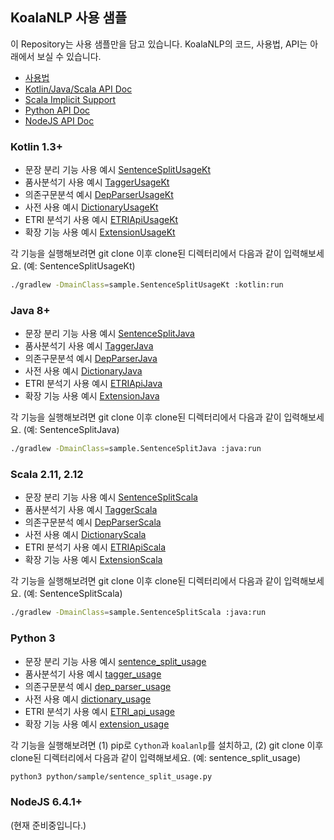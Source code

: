 ## KoalaNLP 사용 샘플

이 Repository는 사용 샘플만을 담고 있습니다.
KoalaNLP의 코드, 사용법, API는 아래에서 보실 수 있습니다.

* [사용법](https://koalanlp.github.io/koalanlp/usage/)
* [Kotlin/Java/Scala API Doc](https://koalanlp.github.io/koalanlp/api/koalanlp/index.html)
* [Scala Implicit Support](https://koalanlp.github.io/scala-support/)
* [Python API Doc](https://koalanlp.github.io/python-support/)
* [NodeJS API Doc](https://koalanlp.github.io/nodejs-support/)

### Kotlin 1.3+

* 문장 분리 기능 사용 예시 [SentenceSplitUsageKt](https://github.com/koalanlp/sample/blob/master/kotlin/src/main/kotlin/sample/SentenceSplitUsage.kt)
* 품사분석기 사용 예시 [TaggerUsageKt](https://github.com/koalanlp/sample/blob/master/kotlin/src/main/kotlin/sample/TaggerUsage.kt)
* 의존구문분석 예시 [DepParserUsageKt](https://github.com/koalanlp/sample/blob/master/kotlin/src/main/kotlin/sample/DepParserUsage.kt)
* 사전 사용 예시 [DictionaryUsageKt](https://github.com/koalanlp/sample/blob/master/kotlin/src/main/kotlin/sample/DictionaryUsage.kt)
* ETRI 분석기 사용 예시 [ETRIApiUsageKt](https://github.com/koalanlp/sample/blob/master/kotlin/src/main/kotlin/sample/ETRIApiUsage.kt)
* 확장 기능 사용 예시 [ExtensionUsageKt](https://github.com/koalanlp/sample/blob/master/kotlin/src/main/kotlin/sample/ExtensionUsage.kt)

각 기능을 실행해보려면 git clone 이후 clone된 디렉터리에서 다음과 같이 입력해보세요. (예: SentenceSplitUsageKt)

```bash
./gradlew -DmainClass=sample.SentenceSplitUsageKt :kotlin:run
```

### Java 8+

* 문장 분리 기능 사용 예시 [SentenceSplitJava](https://github.com/koalanlp/sample/blob/master/java/src/main/java/sample/SentenceSplitJava.java)
* 품사분석기 사용 예시 [TaggerJava](https://github.com/koalanlp/sample/blob/master/java/src/main/java/sample/TaggerJava.java)
* 의존구문분석 예시 [DepParserJava](https://github.com/koalanlp/sample/blob/master/java/src/main/java/sample/DepParserJava.java)
* 사전 사용 예시 [DictionaryJava](https://github.com/koalanlp/sample/blob/master/java/src/main/java/sample/DictionaryJava.java)
* ETRI 분석기 사용 예시 [ETRIApiJava](https://github.com/koalanlp/sample/blob/master/java/src/main/java/sample/ETRIApiJava.java)
* 확장 기능 사용 예시 [ExtensionJava](https://github.com/koalanlp/sample/blob/master/java/src/main/java/sample/ExtensionJava.java)

각 기능을 실행해보려면 git clone 이후 clone된 디렉터리에서 다음과 같이 입력해보세요. (예: SentenceSplitJava)

```bash
./gradlew -DmainClass=sample.SentenceSplitJava :java:run
```

### Scala 2.11, 2.12

* 문장 분리 기능 사용 예시 [SentenceSplitScala](https://github.com/koalanlp/sample/blob/master/scala/src/main/scala/sample/SentenceSplitScala.scala)
* 품사분석기 사용 예시 [TaggerScala](https://github.com/koalanlp/sample/blob/master/scala/src/main/scala/sample/TaggerScala.scala)
* 의존구문분석 예시 [DepParserScala](https://github.com/koalanlp/sample/blob/master/scala/src/main/scala/sample/DepParserScala.scala)
* 사전 사용 예시 [DictionaryScala](https://github.com/koalanlp/sample/blob/master/scala/src/main/scala/sample/DictionaryScala.scala)
* ETRI 분석기 사용 예시 [ETRIApiScala](https://github.com/koalanlp/sample/blob/master/scala/src/main/scala/sample/ETRIApiScala.scala)
* 확장 기능 사용 예시 [ExtensionScala](https://github.com/koalanlp/sample/blob/master/scala/src/main/scala/sample/ExtensionScala.scala)

각 기능을 실행해보려면 git clone 이후 clone된 디렉터리에서 다음과 같이 입력해보세요. (예: SentenceSplitScala)

```bash
./gradlew -DmainClass=sample.SentenceSplitScala :java:run
```

### Python 3

* 문장 분리 기능 사용 예시 [sentence_split_usage](https://github.com/koalanlp/sample/blob/master/python/src/main/python/sample/sentence_split_usage.scala)
* 품사분석기 사용 예시 [tagger_usage](https://github.com/koalanlp/sample/blob/master/python/src/main/python/sample/tagger_usage.scala)
* 의존구문분석 예시 [dep_parser_usage](https://github.com/koalanlp/sample/blob/master/python/src/main/python/sample/dep_parser_usage.scala)
* 사전 사용 예시 [dictionary_usage](https://github.com/koalanlp/sample/blob/master/python/src/main/python/sample/dictionary_usage.scala)
* ETRI 분석기 사용 예시 [ETRI_api_usage](https://github.com/koalanlp/sample/blob/master/python/src/main/python/sample/ETRI_api_usage.scala)
* 확장 기능 사용 예시 [extension_usage](https://github.com/koalanlp/sample/blob/master/python/src/main/python/sample/extension_usage.scala)

각 기능을 실행해보려면 (1) pip로 `Cython`과 `koalanlp`를 설치하고, (2) git clone 이후 clone된 디렉터리에서 다음과 같이 입력해보세요. (예: sentence_split_usage)

```bash
python3 python/sample/sentence_split_usage.py
```

### NodeJS 6.4.1+

(현재 준비중입니다.)